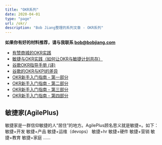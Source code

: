 ```yaml
---
title: "OKR系列"
date: 2020-04-01
type: "page"
url: /okr/
description: "Bob Jiang整理的系列文章 - OKR系列"
---
```


**如果你有好的材料推荐，请与我联系 bob@bobjiang.com**

- [有赞商城的OKR实践](https://mp.weixin.qq.com/s/9SbnDAXbvaBjCI9aoEnkew)
- [敏捷与OKR实践（如何让OKR与敏捷计划共存）](/okr-forcast-alive-together/)
- [谷歌OKR指导手册 (译)](/google-okr-guide-book/)
- [谷歌的OKR与KPI的差异](/posts/blog/google-okr-kpi.html)
- [OKR新手入门指南 - 第一部分](/okr-beginner-guide-1/)
- [OKR新手入门指南 - 第二部分](/okr-beginner-guide-2/)
- [OKR新手入门指南 - 第三部分](/okr-beginner-guide-3/)
- [OKR新手入门指南 - 第四部分](/okr-beginner-guide-4/)

## 敏捷家(AgilePlus)

敏捷家是一群信仰敏捷的人“居住”的地方。AgilePlus顾名思义就是敏捷+。如下： 敏捷+开发 敏捷+产品 敏捷+运维（devops） 敏捷+hr 敏捷+硬件 敏捷+营销 敏捷+教育 敏捷+家庭 ……